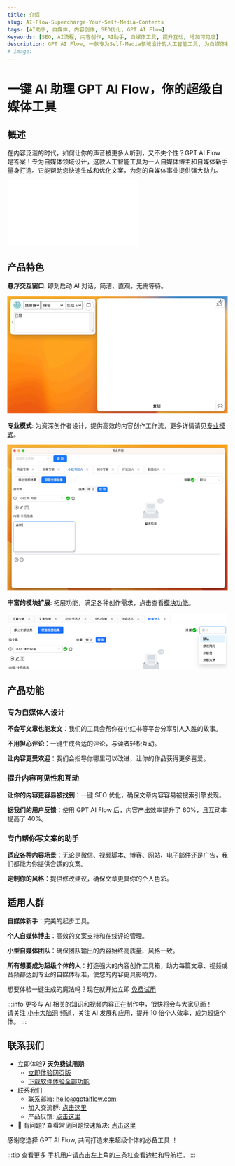 ```yaml
---
title: 介绍
slug: AI-Flow-Supercharge-Your-Self-Media-Contents
tags: [AI助手, 自媒体, 内容创作, SEO优化, GPT AI Flow]
Keywords: [SEO, AI流程, 内容创作, AI助手, 自媒体工具, 提升互动, 增加可见度]
description: GPT AI Flow, 一款专为Self-Media领域设计的人工智能工具, 为自媒体新手和自媒体博主提供文案生成和优化的解决方案。使用AI Flow可以提高内容产出效率60%, 且互动率提高了40%。
# image:
---
```


# 一键 AI 助理 GPT AI Flow，你的超级自媒体工具

## 概述

在内容泛滥的时代，如何让你的声音被更多人听到，又不失个性？GPT AI Flow 是答案！专为自媒体领域设计，这款人工智能工具为一人自媒体博主和自媒体新手量身打造。它能帮助您快速生成和优化文案，为您的自媒体事业提供强大动力。

<iframe src="//player.bilibili.com/player.html?aid=490716983&bvid=BV1sN411i7Uh&cid=1259490531&p=1" scrolling="no" border="0" frameBorder="no" framespacing="0" allowFullScreen={true}> </iframe>

## 产品特色

**悬浮交互窗口**: 即刻启动 AI 对话，简洁、直观，无需等待。

![](./img/2023-08-17-gpt-ai-flow-presentation-demo-gif-1.gif)

**专业模式**: 为资深创作者设计，提供高效的内容创作工作流，更多详情请见[专业模式](/docs/intro/how-professional-mode-of-ai-flow-revolutionizes-content-creation)。

![](./img/2023-08-23-gif-2-gpt-ai-flow-proMode-demo.gif)

**丰富的模块扩展**: 拓展功能，满足各种创作需求，点击查看[模块功能](/docs/intro/how-professional-mode-of-ai-flow-revolutionizes-content-creation#专业界面模块)。

![](./img/2023-08-23-img-3-gpt-ai-flow-proMode-demo.png)

## 产品功能

### 专为自媒体人设计

**不会写文章也能发文**：我们的工具会帮你在小红书等平台分享引人入胜的故事。

**不用担心评论**：一键生成合适的评论，与读者轻松互动。

**让内容更受欢迎**：我们会指导你哪里可以改进，让你的作品获得更多喜爱。

### 提升内容可见性和互动

**让你的内容更容易被找到**：一键 SEO 优化，确保文章内容容易被搜索引擎发现。

**据我们的用户反馈**：使用 GPT AI Flow 后，内容产出效率提升了 60%，且互动率提高了 40%。

### 专门帮你写文案的助手

**适应各种内容场景**：无论是微信、视频脚本、博客、网站、电子邮件还是广告，我们都能为你提供合适的文案。

**定制你的风格**：提供修改建议，确保文章更具你的个人色彩。

## 适用人群

**自媒体新手**：完美的起步工具。

**个人自媒体博主**：高效的文案支持和在线评论管理。

**小型自媒体团队**：确保团队输出的内容始终高质量、风格一致。

**所有想要成为超级个体的人**：打造强大的内容创作工具箱，助力每篇文章、视频或音频都达到专业的自媒体标准，使您的内容更具影响力。

想要体验一键生成的魔法吗？现在就开始立即 [免费试用](/docs/proudct/start-free-trial)

:::info
更多与 AI 相关的知识和视频内容正在制作中，很快将会与大家见面！  
请关注 [小卡大脑洞](https://space.bilibili.com/137975681) 频道，关注 AI 发展和应用，提升 10 倍个人效率，成为超级个体。
:::

## 联系我们

- 立即体验**7 天免费试用期**:
  - [立即体验网页版](https://www.app.gptaiflow.com/login)
  - [下载软件体验全部功能](/download)
- 联系我们
  - 联系邮箱: hello@gptaiflow.com
  - 加入交流群: [点击这里](/communication-group)
  - 产品反馈: [点击这里](https://wj.qq.com/s2/13154598/1770/)
- 💬 有问题? 查看常见问题快速解决: [点击这里](/docs/proudct/gpt-ai-flow-guide-and-faq)

感谢您选择 GPT AI Flow, 共同打造未来超级个体的必备工具 ！

:::tip 查看更多
手机用户请点击左上角的三条杠查看边栏和导航栏。
:::
